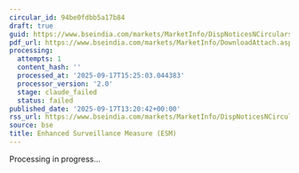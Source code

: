 ```yaml
---
circular_id: 94be0fdbb5a17b84
draft: true
guid: https://www.bseindia.com/markets/MarketInfo/DispNoticesNCirculars.aspx?Noticeid={367974E3-8A5E-46BE-A571-8E16B5F4EDB9}&noticeno=20250917-47&dt=09/17/2025&icount=47&totcount=56&flag=0
pdf_url: https://www.bseindia.com/markets/MarketInfo/DownloadAttach.aspx?id=20250917-47&attachedId=d2126cff-f381-4a55-9626-4ad57611a9d0
processing:
  attempts: 1
  content_hash: ''
  processed_at: '2025-09-17T15:25:03.044383'
  processor_version: '2.0'
  stage: claude_failed
  status: failed
published_date: '2025-09-17T13:20:42+00:00'
rss_url: https://www.bseindia.com/markets/MarketInfo/DispNoticesNCirculars.aspx?Noticeid={367974E3-8A5E-46BE-A571-8E16B5F4EDB9}&noticeno=20250917-47&dt=09/17/2025&icount=47&totcount=56&flag=0
source: bse
title: Enhanced Surveillance Measure (ESM)
---
```


Processing in progress...